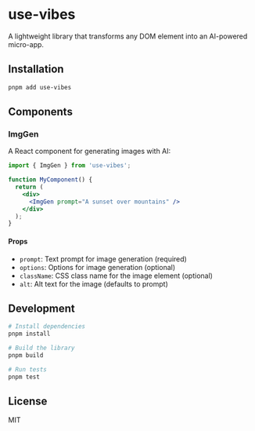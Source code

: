 # use-vibes

A lightweight library that transforms any DOM element into an AI-powered micro-app.

## Installation

```bash
pnpm add use-vibes
```

## Components

### ImgGen

A React component for generating images with AI:

```jsx
import { ImgGen } from 'use-vibes';

function MyComponent() {
  return (
    <div>
      <ImgGen prompt="A sunset over mountains" />
    </div>
  );
}
```

#### Props

- `prompt`: Text prompt for image generation (required)
- `options`: Options for image generation (optional)
- `className`: CSS class name for the image element (optional)
- `alt`: Alt text for the image (defaults to prompt)

## Development

```bash
# Install dependencies
pnpm install

# Build the library
pnpm build

# Run tests
pnpm test
```

## License

MIT
